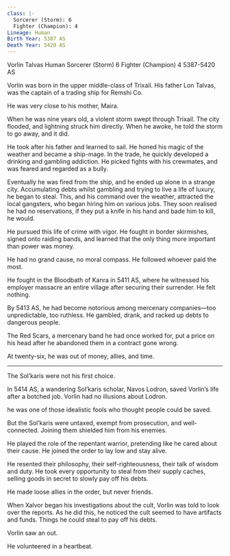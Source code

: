 ```yaml
---
class: |-
  Sorcerer (Storm): 6
  Fighter (Champion): 4
Lineage: Human
Birth Year: 5387 AS
Death Year: 5420 AS
---
```


Vorlin Talvas
Human
Sorcerer (Storm) 6
Fighter (Champion) 4
5387-5420 AS

Vorlin was born in the upper middle-class of Trixail. His father Lon Talvas, was the captain of a trading ship for Remshi Co.

He was very close to his mother, Maira.

When he was nine years old, a violent storm swept through Trixail. The city flooded, and lightning struck him directly. When he awoke, he told the storm to go away, and it did.

He took after his father and learned to sail. He honed his magic of the weather and became a ship-mage. In the trade, he quickly developed a drinking and gambling addiction. He picked fights with his crewmates, and was feared and regarded as a bully.

Eventually he was fired from the ship, and he ended up alone in a strange city. Accumulating debts whilst gambling and trying to live a life of luxury, he began to steal. This, and his command over the weather, attracted the local gangsters, who began hiring him on various jobs. They soon realised he had no reservations, if they put a knife in his hand and bade him to kill, he would.

He pursued this life of crime with vigor. He fought in border skirmishes, signed onto raiding bands, and learned that the only thing more important than power was money.

He had no grand cause, no moral compass. He followed whoever paid the most.

He fought in the Bloodbath of Kanra in 5411 AS, where he witnessed his employer massacre an entire village after securing their surrender. He felt nothing.

By 5413 AS, he had become notorious among mercenary companies—too unpredictable, too ruthless. He gambled, drank, and racked up debts to dangerous people.

The Red Scars, a mercenary band he had once worked for, put a price on his head after he abandoned them in a contract gone wrong.

At twenty-six, he was out of money, allies, and time.

---

The Sol’karis were not his first choice.

In 5414 AS, a wandering Sol’karis scholar, Navos Lodron, saved Vorlin’s life after a botched job. Vorlin had no illusions about Lodron.

he was one of those idealistic fools who thought people could be saved.

But the Sol’karis were untaxed, exempt from prosecution, and well-connected. Joining them shielded him from his enemies.

He played the role of the repentant warrior, pretending like he cared about their cause. He joined the order to lay low and stay alive.

He resented their philosophy, their self-righteousness, their talk of wisdom and duty. He took every opportunity to steal from their supply caches, selling goods in secret to slowly pay off his debts.

He made loose allies in the order, but never friends.

When Xalvor began his investigations about the cult, Vorlin was told to look over the reports. As he did this, he noticed the cult seemed to have artifacts and funds. Things he could steal to pay off his debts.

Vorlin saw an out.

He volunteered in a heartbeat.